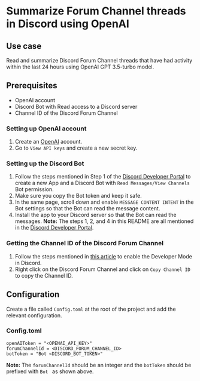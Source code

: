 # Summarize Forum Channel threads in Discord using OpenAI

## Use case
Read and summarize Discord Forum Channel threads that have had activity within the last 24 hours using OpenAI GPT 3.5-turbo model.

## Prerequisites
* OpenAI account
* Discord Bot with Read access to a Discord server
* Channel ID of the Discord Forum Channel

### Setting up OpenAI account
1. Create an [OpenAI](https://platform.openai.com/) account.
2. Go to `View API keys` and create a new secret key.

### Setting up the Discord Bot
1. Follow the steps mentioned in Step 1 of the [Discord Developer Portal](https://discord.com/developers/docs/getting-started#step-1-creating-an-app) to create a new App and a Discord Bot with `Read Messages/View Channels` Bot permission.
2. Make sure you copy the Bot token and keep it safe.
3. In the same page, scroll down and enable `MESSAGE CONTENT INTENT` in the Bot settings so that the Bot can read the message content.
4. Install the app to your Discord server so that the Bot can read the messages.
**Note:** The steps 1, 2, and 4 in this README are all mentioned in the [Discord Developer Portal](https://discord.com/developers/docs/getting-started#step-1-creating-an-app).

### Getting the Channel ID of the Discord Forum Channel
1. Follow the steps mentioned in [this article](https://support.discord.com/hc/en-us/articles/206346498-Where-can-I-find-my-User-Server-Message-ID-) to enable the Developer Mode in Discord.
2. Right click on the Discord Forum Channel and click on `Copy Channel ID` to copy the Channel ID.

## Configuration
Create a file called `Config.toml` at the root of the project and add the relevant configuration.

### Config.toml
```
openAIToken = "<OPENAI_API_KEY>"
forumChannelId = <DISCORD_FORUM_CHANNEL_ID>
botToken = "Bot <DISCORD_BOT_TOKEN>"
```

**Note:** The `forumChannelId` should be an integer and the `botToken` should be prefixed with `Bot ` as shown above.
